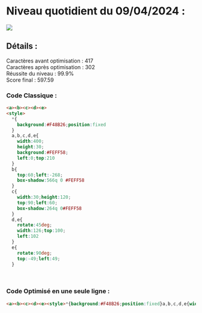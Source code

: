 # Niveau quotidient du 09/04/2024 : 

<img src = "https://firebasestorage.googleapis.com/v0/b/cssbattleapp.appspot.com/o/user%2Fummd3POvEDfFyeFvVdOMG3OOrwE2%2Ftargets%2Ftarget_UqpakMJ.png?alt=media">


<br>

## Détails :

Caractères avant optimisation : 417                    <br>
Caractères après optimisation : 302                    <br>
Réussite du niveau : 99.9%                             <br>
Score final : 597.59


### Code Classique :  

```html 
<a><b><c><d><e>
<style>
  *{
    background:#F48B26;position:fixed
  }
  a,b,c,d,e{
    width:400;
    height:30;
    background:#FEFF58;
    left:0;top:210
  }
  b{
    top:60;left:-268;
    box-shadow:566q 0 #FEFF58
  }
  c{
    width:30;height:120;
    top:90;left:60;
    box-shadow:264q 0#FEFF58
  }
  d,e{
    rotate:45deg;
    width:126;top:100;
    left:102
  }
  e{
    rotate:90deg;
    top:-49;left:49;
  }
```

<br>

### Code Optimisé en une seule ligne : 

```html 
<a><b><c><d><e><style>*{background:#F48B26;position:fixed}a,b,c,d,e{width:400;height:30;background:#FEFF58;left:0;top:210}b{top:60;left:-268;box-shadow:566q 0#FEFF58}c{width:30;height:120;top:90;left:60;box-shadow:264q 0#FEFF58}d,e{rotate:45deg;width:126;top:100;left:102}e{rotate:90deg;top:-49;left:49
```